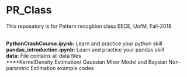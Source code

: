 # PR_Class

This reposatory is for Pattern recogition class EECE, UofM, Fall-2018

<br> **PythonCrashCourse.ipynb:** Learn and practice your python skill
<br> **pandas_introduction.ipynb:** Learn and practice your pandas skill
<br> **data:** File contains all data files
<br> ****KernelDensity Estimation/ Gaussian Mixer Model and Baysian Non-paramtric Estimation example codes
